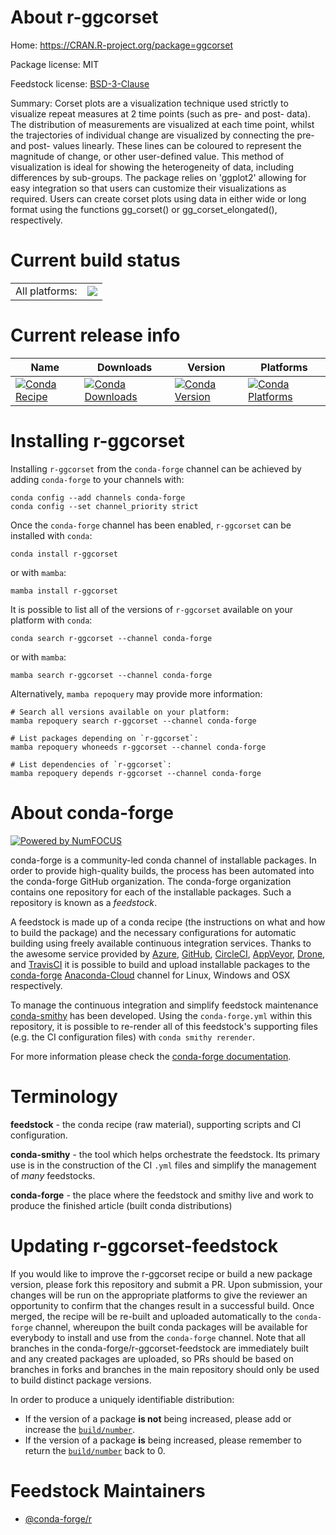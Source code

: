 About r-ggcorset
================

Home: https://CRAN.R-project.org/package=ggcorset

Package license: MIT

Feedstock license: [BSD-3-Clause](https://github.com/conda-forge/r-ggcorset-feedstock/blob/main/LICENSE.txt)

Summary: Corset plots are a visualization technique used strictly to visualize repeat measures at 2 time points (such as pre- and post- data). The distribution of measurements are visualized at each time point, whilst the trajectories of individual change are visualized by connecting the pre- and post- values linearly. These lines can be coloured to represent the magnitude of change, or other user-defined value. This method of visualization is ideal for showing the heterogeneity of data, including differences by sub-groups. The package relies on 'ggplot2' allowing for easy integration so that users can customize their visualizations as required. Users can create corset plots using data in either wide or long format using the functions gg_corset() or gg_corset_elongated(), respectively.

Current build status
====================


<table><tr><td>All platforms:</td>
    <td>
      <a href="https://dev.azure.com/conda-forge/feedstock-builds/_build/latest?definitionId=16315&branchName=main">
        <img src="https://dev.azure.com/conda-forge/feedstock-builds/_apis/build/status/r-ggcorset-feedstock?branchName=main">
      </a>
    </td>
  </tr>
</table>

Current release info
====================

| Name | Downloads | Version | Platforms |
| --- | --- | --- | --- |
| [![Conda Recipe](https://img.shields.io/badge/recipe-r--ggcorset-green.svg)](https://anaconda.org/conda-forge/r-ggcorset) | [![Conda Downloads](https://img.shields.io/conda/dn/conda-forge/r-ggcorset.svg)](https://anaconda.org/conda-forge/r-ggcorset) | [![Conda Version](https://img.shields.io/conda/vn/conda-forge/r-ggcorset.svg)](https://anaconda.org/conda-forge/r-ggcorset) | [![Conda Platforms](https://img.shields.io/conda/pn/conda-forge/r-ggcorset.svg)](https://anaconda.org/conda-forge/r-ggcorset) |

Installing r-ggcorset
=====================

Installing `r-ggcorset` from the `conda-forge` channel can be achieved by adding `conda-forge` to your channels with:

```
conda config --add channels conda-forge
conda config --set channel_priority strict
```

Once the `conda-forge` channel has been enabled, `r-ggcorset` can be installed with `conda`:

```
conda install r-ggcorset
```

or with `mamba`:

```
mamba install r-ggcorset
```

It is possible to list all of the versions of `r-ggcorset` available on your platform with `conda`:

```
conda search r-ggcorset --channel conda-forge
```

or with `mamba`:

```
mamba search r-ggcorset --channel conda-forge
```

Alternatively, `mamba repoquery` may provide more information:

```
# Search all versions available on your platform:
mamba repoquery search r-ggcorset --channel conda-forge

# List packages depending on `r-ggcorset`:
mamba repoquery whoneeds r-ggcorset --channel conda-forge

# List dependencies of `r-ggcorset`:
mamba repoquery depends r-ggcorset --channel conda-forge
```


About conda-forge
=================

[![Powered by
NumFOCUS](https://img.shields.io/badge/powered%20by-NumFOCUS-orange.svg?style=flat&colorA=E1523D&colorB=007D8A)](https://numfocus.org)

conda-forge is a community-led conda channel of installable packages.
In order to provide high-quality builds, the process has been automated into the
conda-forge GitHub organization. The conda-forge organization contains one repository
for each of the installable packages. Such a repository is known as a *feedstock*.

A feedstock is made up of a conda recipe (the instructions on what and how to build
the package) and the necessary configurations for automatic building using freely
available continuous integration services. Thanks to the awesome service provided by
[Azure](https://azure.microsoft.com/en-us/services/devops/), [GitHub](https://github.com/),
[CircleCI](https://circleci.com/), [AppVeyor](https://www.appveyor.com/),
[Drone](https://cloud.drone.io/welcome), and [TravisCI](https://travis-ci.com/)
it is possible to build and upload installable packages to the
[conda-forge](https://anaconda.org/conda-forge) [Anaconda-Cloud](https://anaconda.org/)
channel for Linux, Windows and OSX respectively.

To manage the continuous integration and simplify feedstock maintenance
[conda-smithy](https://github.com/conda-forge/conda-smithy) has been developed.
Using the ``conda-forge.yml`` within this repository, it is possible to re-render all of
this feedstock's supporting files (e.g. the CI configuration files) with ``conda smithy rerender``.

For more information please check the [conda-forge documentation](https://conda-forge.org/docs/).

Terminology
===========

**feedstock** - the conda recipe (raw material), supporting scripts and CI configuration.

**conda-smithy** - the tool which helps orchestrate the feedstock.
                   Its primary use is in the construction of the CI ``.yml`` files
                   and simplify the management of *many* feedstocks.

**conda-forge** - the place where the feedstock and smithy live and work to
                  produce the finished article (built conda distributions)


Updating r-ggcorset-feedstock
=============================

If you would like to improve the r-ggcorset recipe or build a new
package version, please fork this repository and submit a PR. Upon submission,
your changes will be run on the appropriate platforms to give the reviewer an
opportunity to confirm that the changes result in a successful build. Once
merged, the recipe will be re-built and uploaded automatically to the
`conda-forge` channel, whereupon the built conda packages will be available for
everybody to install and use from the `conda-forge` channel.
Note that all branches in the conda-forge/r-ggcorset-feedstock are
immediately built and any created packages are uploaded, so PRs should be based
on branches in forks and branches in the main repository should only be used to
build distinct package versions.

In order to produce a uniquely identifiable distribution:
 * If the version of a package **is not** being increased, please add or increase
   the [``build/number``](https://docs.conda.io/projects/conda-build/en/latest/resources/define-metadata.html#build-number-and-string).
 * If the version of a package **is** being increased, please remember to return
   the [``build/number``](https://docs.conda.io/projects/conda-build/en/latest/resources/define-metadata.html#build-number-and-string)
   back to 0.

Feedstock Maintainers
=====================

* [@conda-forge/r](https://github.com/conda-forge/r/)

